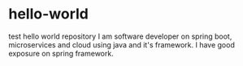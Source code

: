 # hello-world
test hello world repository
I am software developer on spring boot, microservices and cloud using java and it's framework.
I have good exposure on spring framework.
